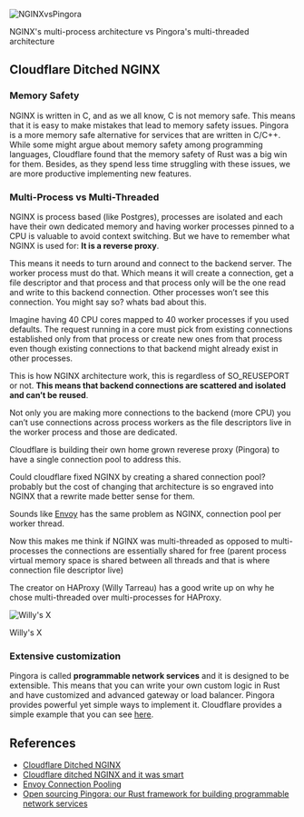 ![NGINXvsPingora](/blog/images/cloudflare-ditched-nginx-and-open-sourced-pingora/nginxvspingora.webp)
<figcaption>NGINX's multi-process architecture vs Pingora's multi-threaded architecture</figcaption>

## Cloudflare Ditched NGINX

### Memory Safety

NGINX is written in C, and as we all know, C is not memory safe. This means that it is easy to make mistakes that lead to memory safety issues. Pingora is a more memory safe alternative for services that are written in C/C++. While some might argue about memory safety among programming languages, Cloudflare found that the memory safety of Rust was a big win for them.  Besides, as they spend less time struggling with these issues, we are more productive implementing new features.

### Multi-Process vs Multi-Threaded

NGINX is process based (like Postgres), processes are isolated and each have their own dedicated memory and having worker processes pinned to a CPU is valuable to avoid context switching. But we have to remember what NGINX is used for: **It is a reverse proxy**.

This means it needs to turn around and connect to the backend server. The worker process must do that. Which means it will create a connection, get a file descriptor and that process and that process only will be the one read and write to this backend connection. Other processes won’t see this connection. You might say so? whats bad about this.

Imagine having 40 CPU cores mapped to 40 worker processes if you used defaults. The request running in a core must pick from existing connections established only from that process or create new ones from that process even though existing connections to that backend might already exist in other processes.

This is how NGINX architecture work, this is regardless of SO_REUSEPORT or not. **This means that backend connections are scattered and isolated and can’t be reused**.

Not only you are making more connections to the backend (more CPU) you can’t use connections across process workers as the file descriptors live in the worker process and those are dedicated.

Cloudflare is building their own home grown reverese proxy (Pingora) to have a single connection pool to address this.

Could cloudflare fixed NGINX by creating a shared connection pool? probably but the cost of changing that architecture is so engraved into NGINX that a rewrite made better sense for them.

Sounds like [Envoy](https://www.envoyproxy.io/docs/envoy/latest/intro/arch_overview/upstream/connection_pooling) has the same problem as NGINX, connection pool per worker thread.

Now this makes me think if NGINX was multi-threaded as opposed to multi-processes the connections are essentially shared for free (parent process virtual memory space is shared between all threads and that is where connection file descriptor live)

The creator on HAProxy (Willy Tarreau) has a good write up on why he chose multi-threaded over multi-processes for HAProxy.

![Willy's X](/blog/images/cloudflare-ditched-nginx-and-open-sourced-pingora/willy-x.webp)
<figcaption>Willy's X</figcaption>

### Extensive customization

Pingora is called **programmable network services** and it is designed to be extensible. This means that you can write your own custom logic in Rust and have customized and advanced gateway or load balancer. Pingora provides powerful yet simple ways to implement it. Cloudflare provides a simple example that you can see [here](https://blog.cloudflare.com/pingora-open-source).

## References

- [Cloudflare Ditched NGINX](https://blog.cloudflare.com/cloudflare-ditches-nginx/)
- [Cloudflare ditched NGINX and it was smart](https://medium.com/@hnasr/cloudflare-ditched-nginx-and-it-was-smart-5f7708263ea7)
- [Envoy Connection Pooling](https://www.envoyproxy.io/docs/envoy/latest/intro/arch_overview/upstream/connection_pooling)
- [Open sourcing Pingora: our Rust framework for building programmable network services](https://blog.cloudflare.com/pingora-open-source)
